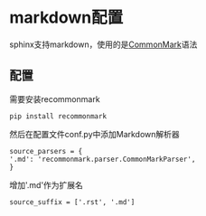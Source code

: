 
# markdown配置

sphinx支持markdown，使用的是[CommonMark](https://commonmark.org/)语法

## 配置

需要安装recommonmark

    pip install recommonmark

然后在配置文件conf.py中添加Markdown解析器

    source_parsers = {
    '.md': 'recommonmark.parser.CommonMarkParser',
    }

增加'.md'作为扩展名

    source_suffix = ['.rst', '.md']


